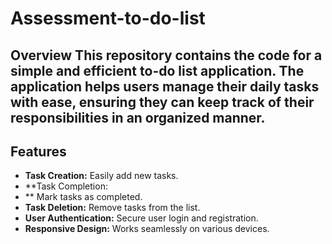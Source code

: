 # Assessment-to-do-list

## Overview This repository contains the code for a simple and efficient to-do list application. The application helps users manage their daily tasks with ease, ensuring they can keep track of their responsibilities in an organized manner. 

## Features 
- **Task Creation:** Easily add new tasks.
- **Task Completion:
- ** Mark tasks as completed.
- **Task Deletion:** Remove tasks from the list.
- **User Authentication:** Secure user login and registration.
- **Responsive Design:** Works seamlessly on various devices.
